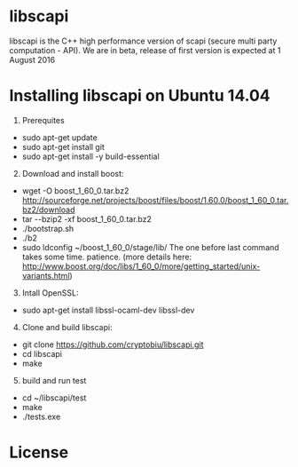 # libscapi
libscapi is the C++ high performance version of scapi (secure multi party computation - API). We are in beta,  release of first version is expected at 1 August 2016


# Installing libscapi on Ubuntu 14.04

1. Prerequites 
* sudo apt-get update
* sudo apt-get install git
* sudo apt-get install -y build-essential

2. Download and install boost:
* wget -O boost_1_60_0.tar.bz2 http://sourceforge.net/projects/boost/files/boost/1.60.0/boost_1_60_0.tar.bz2/download
* tar --bzip2 -xf boost_1_60_0.tar.bz2
*  ./bootstrap.sh
*  ./b2 
* sudo ldconfig ~/boost_1_60_0/stage/lib/
The one before last command takes some time. patience. 
(more details here: http://www.boost.org/doc/libs/1_60_0/more/getting_started/unix-variants.html)

3. Intall OpenSSL:
* sudo apt-get install libssl-ocaml-dev libssl-dev

4. Clone and build libscapi:
* git clone https://github.com/cryptobiu/libscapi.git
* cd libscapi
* make

5. build and run test
* cd ~/libscapi/test
* make
* ./tests.exe
# License

#
